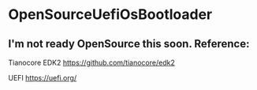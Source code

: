 
OpenSourceUefiOsBootloader
================================
I'm not ready OpenSource this soon.
Reference:
-------------------------------
Tianocore EDK2 https://github.com/tianocore/edk2

UEFI https://uefi.org/
